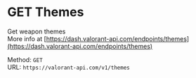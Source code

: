 <!--

This file is automatically generated!
Do not edit it directly!
See https://github.com/techchrism/valorant-api-docs/blob/trunk/contributing.md for more information.

-->

# GET Themes

Get weapon themes  
More info at [https://dash.valorant-api.com/endpoints/themes](https://dash.valorant-api.com/endpoints/themes)  


Method: `GET`  
URL: `https://valorant-api.com/v1/themes`  
